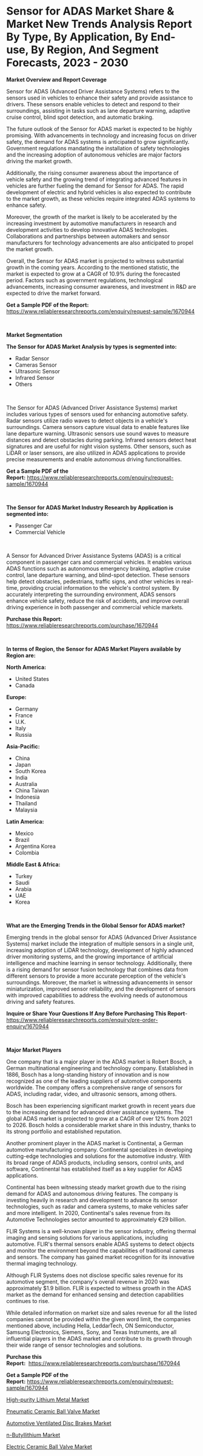 <p><h1>Sensor for ADAS Market Share & Market New Trends Analysis Report By Type, By Application, By End-use, By Region, And Segment Forecasts, 2023 - 2030</h1></p><p><strong>Market Overview and Report Coverage</strong></p>
<p><p>Sensor for ADAS (Advanced Driver Assistance Systems) refers to the sensors used in vehicles to enhance their safety and provide assistance to drivers. These sensors enable vehicles to detect and respond to their surroundings, assisting in tasks such as lane departure warning, adaptive cruise control, blind spot detection, and automatic braking.</p><p>The future outlook of the Sensor for ADAS market is expected to be highly promising. With advancements in technology and increasing focus on driver safety, the demand for ADAS systems is anticipated to grow significantly. Government regulations mandating the installation of safety technologies and the increasing adoption of autonomous vehicles are major factors driving the market growth.</p><p>Additionally, the rising consumer awareness about the importance of vehicle safety and the growing trend of integrating advanced features in vehicles are further fueling the demand for Sensor for ADAS. The rapid development of electric and hybrid vehicles is also expected to contribute to the market growth, as these vehicles require integrated ADAS systems to enhance safety.</p><p>Moreover, the growth of the market is likely to be accelerated by the increasing investment by automotive manufacturers in research and development activities to develop innovative ADAS technologies. Collaborations and partnerships between automakers and sensor manufacturers for technology advancements are also anticipated to propel the market growth.</p><p>Overall, the Sensor for ADAS market is projected to witness substantial growth in the coming years. According to the mentioned statistic, the market is expected to grow at a CAGR of 10.9% during the forecasted period. Factors such as government regulations, technological advancements, increasing consumer awareness, and investment in R&D are expected to drive the market forward.</p></p>
<p><strong>Get a Sample PDF of the Report:</strong> <a href="https://www.reliableresearchreports.com/enquiry/request-sample/1670944">https://www.reliableresearchreports.com/enquiry/request-sample/1670944</a></p>
<p>&nbsp;</p>
<p><strong>Market Segmentation</strong></p>
<p><strong>The Sensor for ADAS Market Analysis by types is segmented into:</strong></p>
<p><ul><li>Radar Sensor</li><li>Cameras Sensor</li><li>Ultrasonic Sensor</li><li>Infrared Sensor</li><li>Others</li></ul></p>
<p>&nbsp;</p>
<p><p>The Sensor for ADAS (Advanced Driver Assistance Systems) market includes various types of sensors used for enhancing automotive safety. Radar sensors utilize radio waves to detect objects in a vehicle's surroundings. Camera sensors capture visual data to enable features like lane departure warning. Ultrasonic sensors use sound waves to measure distances and detect obstacles during parking. Infrared sensors detect heat signatures and are useful for night vision systems. Other sensors, such as LiDAR or laser sensors, are also utilized in ADAS applications to provide precise measurements and enable autonomous driving functionalities.</p></p>
<p><strong>Get a Sample PDF of the Report:</strong>&nbsp;<a href="https://www.reliableresearchreports.com/enquiry/request-sample/1670944">https://www.reliableresearchreports.com/enquiry/request-sample/1670944</a></p>
<p>&nbsp;</p>
<p><strong>The Sensor for ADAS Market Industry Research by Application is segmented into:</strong></p>
<p><ul><li>Passenger Car</li><li>Commercial Vehicle</li></ul></p>
<p>&nbsp;</p>
<p><p>A Sensor for Advanced Driver Assistance Systems (ADAS) is a critical component in passenger cars and commercial vehicles. It enables various ADAS functions such as autonomous emergency braking, adaptive cruise control, lane departure warning, and blind-spot detection. These sensors help detect obstacles, pedestrians, traffic signs, and other vehicles in real-time, providing crucial information to the vehicle's control system. By accurately interpreting the surrounding environment, ADAS sensors enhance vehicle safety, reduce the risk of accidents, and improve overall driving experience in both passenger and commercial vehicle markets.</p></p>
<p><strong>Purchase this Report:</strong>&nbsp; <a href="https://www.reliableresearchreports.com/purchase/1670944">https://www.reliableresearchreports.com/purchase/1670944</a></p>
<p>&nbsp;</p>
<p><strong>In terms of Region, the Sensor for ADAS Market Players available by Region are:</strong></p>
<p>
    <p> <strong> North America: </strong>
        <ul>
            <li>United States</li>
            <li>Canada</li>
        </ul>
        </p> 
    <p> <strong> Europe: </strong>
        <ul>
            <li>Germany</li>
            <li>France</li>
            <li>U.K.</li>
            <li>Italy</li>
            <li>Russia</li>
        </ul>
        </p> 
    <p> <strong> Asia-Pacific: </strong>
        <ul>
            <li>China</li>
            <li>Japan</li>
            <li>South Korea</li>
            <li>India</li>
            <li>Australia</li>
            <li>China Taiwan</li>
            <li>Indonesia</li>
            <li>Thailand</li>
            <li>Malaysia</li>
        </ul>
        </p> 
    <p> <strong> Latin America: </strong>
        <ul>
            <li>Mexico</li>
            <li>Brazil</li>
            <li>Argentina Korea</li>
            <li>Colombia</li>
        </ul>
        </p> 
    <p> <strong> Middle East & Africa: </strong>
        <ul>
            <li>Turkey</li>
            <li>Saudi</li>
            <li>Arabia</li>
            <li>UAE</li>
            <li>Korea</li>
        </ul>
    </p>
    </p>
<p>&nbsp;</p>
<p><strong>What are the Emerging Trends in the Global Sensor for ADAS market?</strong></p>
<p><p>Emerging trends in the global sensor for ADAS (Advanced Driver Assistance Systems) market include the integration of multiple sensors in a single unit, increasing adoption of LiDAR technology, development of highly advanced driver monitoring systems, and the growing importance of artificial intelligence and machine learning in sensor technology. Additionally, there is a rising demand for sensor fusion technology that combines data from different sensors to provide a more accurate perception of the vehicle's surroundings. Moreover, the market is witnessing advancements in sensor miniaturization, improved sensor reliability, and the development of sensors with improved capabilities to address the evolving needs of autonomous driving and safety features.</p></p>
<p><strong>Inquire or Share Your Questions If Any Before Purchasing This Report</strong>- <a href="https://www.reliableresearchreports.com/enquiry/pre-order-enquiry/1670944">https://www.reliableresearchreports.com/enquiry/pre-order-enquiry/1670944</a></p>
<p>&nbsp;</p>
<p><strong>Major Market Players</strong></p>
<p><p>One company that is a major player in the ADAS market is Robert Bosch, a German multinational engineering and technology company. Established in 1886, Bosch has a long-standing history of innovation and is now recognized as one of the leading suppliers of automotive components worldwide. The company offers a comprehensive range of sensors for ADAS, including radar, video, and ultrasonic sensors, among others.</p><p>Bosch has been experiencing significant market growth in recent years due to the increasing demand for advanced driver assistance systems. The global ADAS market is projected to grow at a CAGR of over 12% from 2021 to 2026. Bosch holds a considerable market share in this industry, thanks to its strong portfolio and established reputation.</p><p>Another prominent player in the ADAS market is Continental, a German automotive manufacturing company. Continental specializes in developing cutting-edge technologies and solutions for the automotive industry. With its broad range of ADAS products, including sensors, control units, and software, Continental has established itself as a key supplier for ADAS applications.</p><p>Continental has been witnessing steady market growth due to the rising demand for ADAS and autonomous driving features. The company is investing heavily in research and development to advance its sensor technologies, such as radar and camera systems, to make vehicles safer and more intelligent. In 2020, Continental's sales revenue from its Automotive Technologies sector amounted to approximately €29 billion.</p><p>FLIR Systems is a well-known player in the sensor industry, offering thermal imaging and sensing solutions for various applications, including automotive. FLIR's thermal sensors enable ADAS systems to detect objects and monitor the environment beyond the capabilities of traditional cameras and sensors. The company has gained market recognition for its innovative thermal imaging technology.</p><p>Although FLIR Systems does not disclose specific sales revenue for its automotive segment, the company's overall revenue in 2020 was approximately $1.9 billion. FLIR is expected to witness growth in the ADAS market as the demand for enhanced sensing and detection capabilities continues to rise.</p><p>While detailed information on market size and sales revenue for all the listed companies cannot be provided within the given word limit, the companies mentioned above, including Hella, LeddarTech, ON Semiconductor, Samsung Electronics, Siemens, Sony, and Texas Instruments, are all influential players in the ADAS market and contribute to its growth through their wide range of sensor technologies and solutions.</p></p>
<p><strong>Purchase this Report:</strong>&nbsp;&nbsp;<a href="https://www.reliableresearchreports.com/purchase/1670944">https://www.reliableresearchreports.com/purchase/1670944</a></p>
<p></p>
<p><strong>Get a Sample PDF of the Report:</strong>&nbsp;<a href="https://www.reliableresearchreports.com/enquiry/request-sample/1670944">https://www.reliableresearchreports.com/enquiry/request-sample/1670944</a></p>
<p><p><a href="https://issuu.com/reportprime-2/docs/high-purity-lithium-metal-market-size-2030.pptx?fr=xKAE9_zU1NQ">High-purity Lithium Metal Market</a></p><p><a href="https://medium.com/@brayanborer/analyzing-pneumatic-ceramic-ball-valve-market-global-industry-perspective-and-forecast-2023-to-f797731f5026">Pneumatic Ceramic Ball Valve Market</a></p><p><a href="https://www.linkedin.com/pulse/automotive-ventilated-disc-brakes-market-size-growth/">Automotive Ventilated Disc Brakes Market</a></p><p><a href="https://issuu.com/reportprime-2/docs/n-butyllithium-market-size-2030.pptx?fr=xKAE9_zU1NQ">n-Butyllithium Market</a></p><p><a href="https://medium.com/@royallittel2023/electric-ceramic-ball-valve-market-research-report-its-history-and-forecast-2023-to-2030-901a8b6da4af">Electric Ceramic Ball Valve Market</a></p></p>